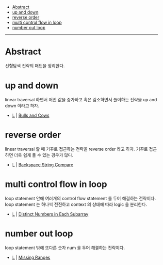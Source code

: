 - [Abstract](#abstract)
- [up and down](#up-and-down)
- [reverse order](#reverse-order)
- [multi control flow in loop](#multi-control-flow-in-loop)
- [number out loop](#number-out-loop)

---

# Abstract

선형탐색 전략의 패턴을 정리한다.

# up and down

linear traversal 하면서 어떤 값을 증가하고 혹은 감소하면서 풀이하는 전략을 up and down 이라고 하자.

* [L](/leetcode/BullsandCows/README.md) | [Bulls and Cows](https://leetcode.com/problems/bulls-and-cows/)

# reverse order

linear traversal 할 때 거꾸로 접근하는 전략을 reverse order 라고 하자. 거꾸로 접근하면 더욱 쉽게 풀 수 있는 경우가 많다.

* [L](/leetcode2/BackspaceStringCompare/README.md) | [Backspace String Compare](https://leetcode.com/problems/backspace-string-compare/)

# multi control flow in loop

loop statement 안에 여러개의 control flow statement 를 두어 해결하는 전략이다. loop statement 는 하나씩 전진하고 context 의 상태에 따라 logic 을 분리한다.

* [L](/leetcode2/DistinctNumbersinEachSubarray/) | [Distinct Numbers in Each Subarray](https://leetcode.com/problems/distinct-numbers-in-each-subarray/)

# number out loop

loop statement 밖에 또다른 숫자 num 을 두어 해결하는 전략이다.

* [L](/leetcode/MissingRanges/README.md) | [Missing Ranges](https://leetcode.com/problems/missing-ranges/)
